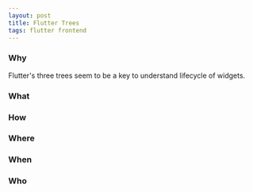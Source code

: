 ```yaml
---
layout: post
title: Flutter Trees
tags: flutter frontend
---
```



### Why

Flutter's three trees seem to be a key to understand lifecycle of widgets.


### What



### How



### Where


### When



### Who